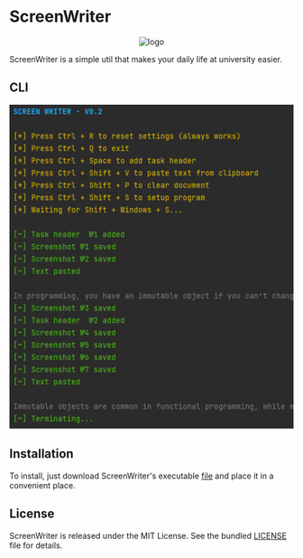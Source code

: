 # ScreenWriter

<p align="center">
  <img src="res/logo.ico"  alt="logo"/>
</p>

ScreenWriter is a simple util that makes your daily life at university easier.

## CLI

![GUI](res/gui.png)

## Installation

To install, just download ScreenWriter's
executable [file](https://github.com/CrazyProger1/ScreenWriter/releases/tag/V0.2) and place it in a convenient place.

## License

ScreenWriter is released under the MIT License. See the bundled [LICENSE](LICENSE) file for details.
